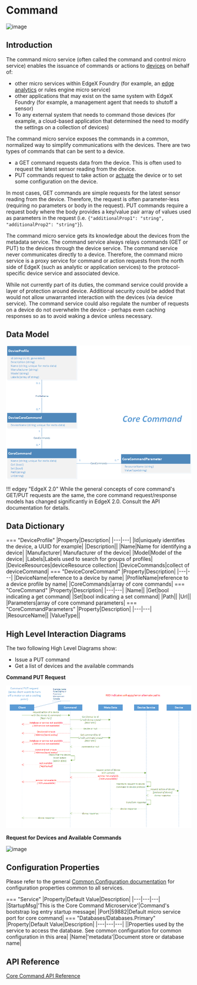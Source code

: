 # Command

![image](EdgeX_Command.png)

## Introduction

The command micro service (often called the command
and control micro service) enables the issuance of commands or actions to
[devices](../../../general/Definitions.md#device) on behalf of:

-   other micro services within EdgeX Foundry (for example, an [edge
    analytics](../../../general/Definitions.md#edge-analytics) or rules engine micro service)
-   other applications that may exist on the same system with EdgeX
    Foundry (for example, a management agent that needs to
    shutoff a sensor)
-   To any external system that needs to command those devices (for
    example, a cloud-based application that determined the need to
    modify the settings on a collection of devices)

The command micro service exposes the commands in a common, normalized
way to simplify communications with the devices. There are two types of commands that can be sent to a device.

- a GET command requests data from the device.  This is often used to request the latest sensor reading from the device.  
- PUT commands request to take action or [actuate](../../../general/Definitions.md#actuate) the device or to set some configuration on the device.

In most cases, GET commands are simple requests for the latest sensor reading from the device.  Therefore, the request is often parameter-less (requiring no parameters or body in the request).  PUT commands require a request body where the body provides a key/value pair array of values used as parameters in the request (i.e. `{"additionalProp1": "string", "additionalProp2": "string"}`).

The command micro service gets its knowledge about the devices from the metadata service. The command service always relays commands (GET or PUT) to the devices through the device service.  The command service never communicates directly to a device. Therefore, the command micro service is a proxy service for command or action requests from the north side of EdgeX (such as analytic or application services) to the protocol-specific device service and associated device.

While not currently part of its duties, the command service could provide a layer of protection around device.  Additional security could be added that would not allow unwarranted interaction with the devices (via device service).  The command service could also regulate the number of requests on a device do not overwhelm the device - perhaps even caching responses so as to avoid waking a device unless necessary.

## Data Model

![image](EdgeX_CoreCommandModel.png)

!!! edgey "EdgeX 2.0"
    While the general concepts of core command's GET/PUT requests are the same, the core command request/response models has changed significantly in EdgeX 2.0.  Consult the API documentation for details.

## Data Dictionary

=== "DeviceProfile"
    |Property|Description|
    |---|---|
    |Id|uniquely identifies the device, a UUID for example|
    |Description||
    |Name|Name for identifying a device|
    |Manufacturer| Manufacturer of the device|
	|Model|Model of the device|
	|Labels|Labels used to search for groups of profiles|
	|DeviceResources|deviceResource collection|
	|DeviceCommands|collect of deviceCommand|
=== "DeviceCoreCommand"
    |Property|Description|
    |---|---|
    |DeviceName|reference to a device by name|
    |ProfileName|reference to a device profile by name|
    |CoreCommands|array of core commands|
=== "CoreCommand"
    |Property|Description|
    |---|---|
    |Name||
    |Get|bool indicating a get command|
    |Set|bool indicating a set command|
    |Path||
    |Url||
    |Parameters|array of core command parameters|
=== "CoreCommandParameters"
    |Property|Description|
    |---|---|
    |ResourceName||
    |ValueType||

## High Level Interaction Diagrams

The two following High Level Diagrams show:

-   Issue a PUT command
-   Get a list of devices and the available commands

**Command PUT Request**

![image](EdgeX_CommandPutRequest.png)

**Request for Devices and Available Commands**

![image](EdgeX_CommandRequestForDevices.png)

## Configuration Properties

Please refer to the general [Common Configuration documentation](../../configuration/CommonConfiguration.md) for configuration properties common to all services.

=== "Service"
    |Property|Default Value|Description|
    |---|---|---|
    |StartupMsg|'This is the Core Command Microservice'|Command's bootstrap log entry startup message|
    |Port|59882|Default micro service port for core command|
=== "Databases/Databases.Primary"
    |Property|Default Value|Description|
    |---|---|---|
    ||Properties used by the service to access the database.  See common configuration for common configuration in this area|
    |Name|'metadata'|Document store or database name|

## API Reference
[Core Command API Reference](../../../api/core/Ch-APICoreCommand.md)